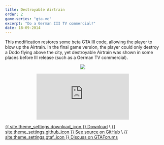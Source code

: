 ```yaml
---
title: Destroyable Airtrain
order: 2
game-series: "gta-vc"
excerpt: "Do a German III TV commercial!"
date: 18-09-2014
---
```

This modification restores some beta GTA III code, allowing the player to blow up the Airtrain.
In the final game version, the player could only destroy a Dodo flying above the city,
yet destroyable Airtrain was shown in some places before III release (such as a German TV commercial).

<p class="mod-screenshot" align="center">
<a href="https://i.imgur.com/t7YQoyD.jpg"><img src="https://i.imgur.com/t7YQoyDl.jpg"></a>
</p>

<div align="center" class="video-container">
<iframe src="https://www.youtube.com/embed/j0EFZKRVgr8" frameborder="0" allowfullscreen></iframe>
</div>

<a href="https://www.gtagarage.com/mods/show.php?id=26526" class="button" role="button" target="_blank">{{ site.theme_settings.download_icon }} Download</a> \\
<a href="https://github.com/CookiePLMonster/Destroyable-Airtrain" class="button github" role="button" target="_blank">{{ site.theme_settings.github_icon }} See source on GitHub</a> \\
<a href="https://gtaforums.com/topic/738229-iiivcrel-destroyable-airtrain/" class="button forums" role="button">{{ site.theme_settings.gtaf_icon }} Discuss on GTAForums</a>